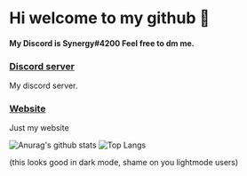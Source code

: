 # Hi welcome to my github :wave:
#### My Discord is Synergy#4200 Feel free to dm me.
### [Discord server](https://discord.gg/dCcBFwQStT)
My discord server.
### [Website](https://synergydev.xyz)
Just my website

![Anurag's github stats](https://readmestats.tk/api?username=SynergyBest&count_private=true&show_icons=true&title_color=fff&icon_color=f9f9f9&text_color=9f9f9f&bg_color=0D1117)
![Top Langs](https://readmestats.tk/api/top-langs/?username=SynergyBest&langs_count=3&count_private=true&title_color=fff&icon_color=f9f9f9&text_color=9f9f9f&bg_color=0D1117)

(this looks good in dark mode, shame on you lightmode users)

[//]: # (I don't know why you're back here, but please DON'T use my readmestats use https://github.com/anuraghazra/github-readme-stats thanks!)
<!--
Does this work too? 
-->
